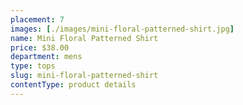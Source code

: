 ```yaml
---
placement: 7
images: [./images/mini-floral-patterned-shirt.jpg]
name: Mini Floral Patterned Shirt
price: $38.00
department: mens
type: tops
slug: mini-floral-patterned-shirt
contentType: product details
---
```

